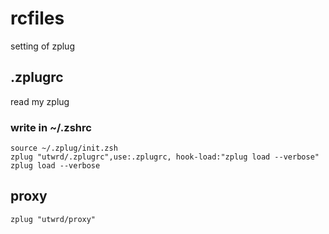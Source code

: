 # rcfiles
setting of zplug

## .zplugrc
read my zplug 

### write in ~/.zshrc 
``` 
source ~/.zplug/init.zsh
zplug "utwrd/.zplugrc",use:.zplugrc, hook-load:"zplug load --verbose"
zplug load --verbose
``` 
## proxy
```
zplug "utwrd/proxy"
```
